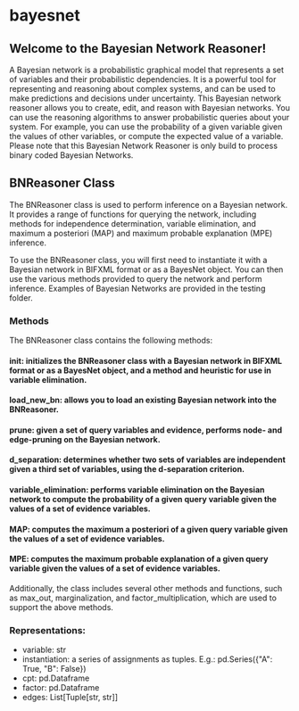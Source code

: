 # bayesnet

## Welcome to the Bayesian Network Reasoner!

A Bayesian network is a probabilistic graphical model that represents a set of variables and their probabilistic dependencies. It is a powerful tool for representing and reasoning about complex systems, and can be used to make predictions and decisions under uncertainty. This Bayesian network reasoner allows you to create, edit, and reason with Bayesian networks.  You can use the reasoning algorithms to answer probabilistic queries about your system. For example, you can use the probability of a given variable given the values of other variables, or compute the expected value of a variable. Please note that this Bayesian Network Reasoner is only build to process binary coded Bayesian Networks.

## BNReasoner Class
The BNReasoner class is used to perform inference on a Bayesian network. It provides a range of functions for querying the network, including methods for independence determination, variable elimination, and maximum a posteriori (MAP) and maximum probable explanation (MPE) inference.

To use the BNReasoner class, you will first need to instantiate it with a Bayesian network in BIFXML format or as a BayesNet object. You can then use the various methods provided to query the network and perform inference.  Examples of Bayesian Networks are provided in the testing folder.


### Methods

The BNReasoner class contains the following methods:

#### __init__: initializes the BNReasoner class with a Bayesian network in BIFXML format or as a BayesNet object, and a method and heuristic for use in variable elimination.

#### load_new_bn: allows you to load an existing Bayesian network into the BNReasoner.

#### prune: given a set of query variables and evidence, performs node- and edge-pruning on the Bayesian network.

#### d_separation: determines whether two sets of variables are independent given a third set of variables, using the d-separation criterion.

#### variable_elimination: performs variable elimination on the Bayesian network to compute the probability of a given query variable given the values of a set of evidence variables.

#### MAP: computes the maximum a posteriori of a given query variable given the values of a set of evidence variables.

#### MPE: computes the maximum probable explanation of a given query variable given the values of a set of evidence variables.

Additionally, the class includes several other methods and functions, such as max_out, marginalization, and factor_multiplication, which are used to support the above methods.

### Representations:
- variable: str
- instantiation: a series of assignments as tuples. E.g.: pd.Series({"A": True, "B": False})
- cpt: pd.Dataframe
- factor: pd.Dataframe
- edges: List[Tuple[str, str]]
